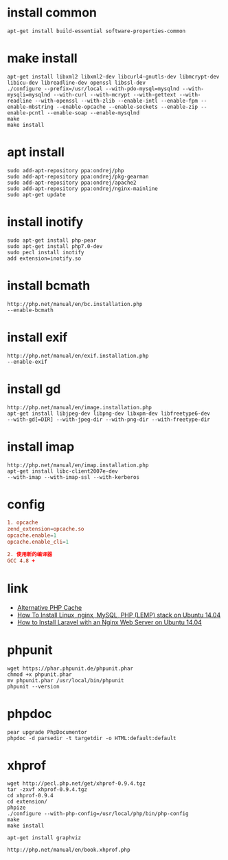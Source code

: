 # install common
```shell
apt-get install build-essential software-properties-common
```

# make install
```shell
apt-get install libxml2 libxml2-dev libcurl4-gnutls-dev libmcrypt-dev libicu-dev libreadline-dev openssl libssl-dev
./configure --prefix=/usr/local --with-pdo-mysql=mysqlnd --with-mysqli=mysqlnd --with-curl --with-mcrypt --with-gettext --with-readline --with-openssl --with-zlib --enable-intl --enable-fpm --enable-mbstring --enable-opcache --enable-sockets --enable-zip --enable-pcntl --enable-soap --enable-mysqlnd
make
make install
```

# apt install
```shell
sudo add-apt-repository ppa:ondrej/php
sudo add-apt-repository ppa:ondrej/pkg-gearman
sudo add-apt-repository ppa:ondrej/apache2
sudo add-apt-repository ppa:ondrej/nginx-mainline
sudo apt-get update
```

# install inotify
```shell
sudo apt-get install php-pear
sudo apt-get install php7.0-dev
sudo pecl install inotify
add extension=inotify.so
```

# install bcmath
```shell
http://php.net/manual/en/bc.installation.php
--enable-bcmath
```

# install exif
```shell
http://php.net/manual/en/exif.installation.php
--enable-exif
```

# install gd
```shell
http://php.net/manual/en/image.installation.php
apt-get install libjpeg-dev libpng-dev libxpm-dev libfreetype6-dev
--with-gd[=DIR] --with-jpeg-dir --with-png-dir --with-freetype-dir
```

# install imap
```shell
http://php.net/manual/en/imap.installation.php
apt-get install libc-client2007e-dev
--with-imap --with-imap-ssl --with-kerberos
```

# config
```conf
1. opcache
zend_extension=opcache.so
opcache.enable=1
opcache.enable_cli=1

2. 使用新的编译器
GCC 4.8 +
```

# link
- [Alternative PHP Cache](http://php.net/manual/en/book.apc.php)
- [How To Install Linux, nginx, MySQL, PHP (LEMP) stack on Ubuntu 14.04](https://www.digitalocean.com/community/tutorials/how-to-install-linux-nginx-mysql-php-lemp-stack-on-ubuntu-14-04)
- [How to Install Laravel with an Nginx Web Server on Ubuntu 14.04](https://www.digitalocean.com/community/tutorials/how-to-install-laravel-with-an-nginx-web-server-on-ubuntu-14-04)

# phpunit
```shell
wget https://phar.phpunit.de/phpunit.phar
chmod +x phpunit.phar
mv phpunit.phar /usr/local/bin/phpunit
phpunit --version
```

# phpdoc
```shell
pear upgrade PhpDocumentor
phpdoc -d parsedir -t targetdir -o HTML:default:default
```

# xhprof
```shell
wget http://pecl.php.net/get/xhprof-0.9.4.tgz
tar -zxvf xhprof-0.9.4.tgz
cd xhprof-0.9.4
cd extension/
phpize
./configure --with-php-config=/usr/local/php/bin/php-config
make
make install

apt-get install graphviz

http://php.net/manual/en/book.xhprof.php
```
